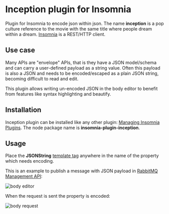 # Inception plugin for Insomnia
Plugin for Insomnia to encode json within json.
The name **inception** is a pop culture reference to the movie with the same title where people dream within a dream. 
[Insomnia](https://github.com/getinsomnia/insomnia) is a REST/HTTP client.

## Use case
Many APIs are "envelope" APIs, that is they have a JSON model/schema and can carry a user-defined payload as a string value. Often this payload is also a JSON and needs to be encoded/escaped as a plain JSON string, becoming difficult to read and edit.

This plugin allows writing un-encoded JSON in the body editor to benefit from features like syntax highlighting and beautify.

## Installation
Inception plugin can be installed like any other plugin: [Managing Insomnia Plugins](https://support.insomnia.rest/article/26-plugins#managing-plugins).
The node package name is **insomnia-plugin-inception**.

## Usage
Place the **JSONString** [template tag](https://support.insomnia.rest/article/40-template-tags) anywhere in the name of the property which needs encoding.

This is an example to publish a message with JSON payload in [RabbitMQ Management API](https://cdn.rawgit.com/rabbitmq/rabbitmq-management/v3.7.14/priv/www/api/index.html):

![body editor](docs_body_editor.PNG)

When the request is sent the property is encoded:

![body request](docs_body_request.PNG)
